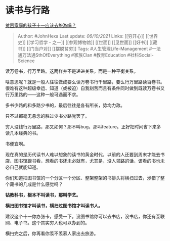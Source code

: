 # 读书与行路
[贫困家庭的孩子十一应该去旅游吗？](https://www.zhihu.com/question/489556952/answer/2150054195)

> Author: #JohnHexa 
Last update: *06/10/2021* 
Links: [[穷开心]] [[世界史]] [[学习哲学 - 之一]] [[参观博物馆]] [[世面]] [[见世面]] [[好书]] [[藏书]] [[门当户对]] [[摆脱贫穷]]
Tags: #人生管理Life-Management #一法通万法通SthOfEverything #家族Clan #教育Education #社科Social-Science 

读万卷书，行万里路。这两样并不是递进关系，而是一种平衡关系。

啥意思呢？就是一般人往往做成要么读万卷书行千里路，要么行万里路读百卷书。很难有这种超级幸运、知道（或被迫）自我刻苦而且有条件同时做到既读万卷书又行万里路的——这种一般可遇而不求。

多书少路的和多路少书的，最后往往是各有所长，势均力敌。

只不过都毫无悬念的胜过少书少路党罢了。

穷人没钱行万里路，那又如何？那不叫bug，那叫feature。正好把时间省下来多读几本经典的书。

书便宜啊。

现在真的是历代读书人难以想象的读书的黄金时代，以前的人还要到周末才能去书店、图书馆蹭书看，想看的书还未必就有，尤其是，没人领路的话，该看的书也未必自己就能知道。

你们知道把图书馆的一个分区一个分区、整架整架的书排头将横扫过去，涉猎了整个藏书的几成是什么感觉吗？

**钻教科书，根本不叫读书，那叫学艺。**

**横扫图书馆才叫读书，横扫过图书馆才叫读书人。**

建议这个十一你办张卡，感受一下。没图书馆你可以去书店，没书店，你还有互联网、电子书。这个其实穷人也可以办到的。

横扫完之后，你再看你羡不羡慕人家出去旅游。

  
  
